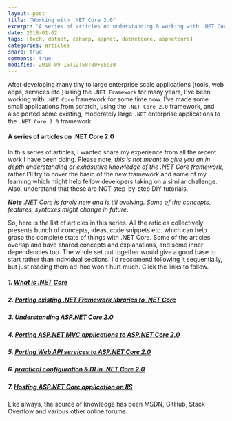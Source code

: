 ```yaml
---
layout: post
title: "Working with .NET Core 2.0"
excerpt: "A series of articles on understanding & working with .NET Core 2.0"
date: 2018-01-02
tags: [tech, dotnet, csharp, aspnet, dotnetcore, aspnetcore]
categories: articles
share: true
comments: true
modified: 2018-09-16T12:50:00+05:30
---
```


After developing many tiny to large enterprise scale applications (tools, web apps, services etc.) using the `.NET Framework` for many years, I've been working with `.NET Core` framework for some time now. I've made some small applications from scratch, using the `.NET Core 2.0` framework, and also ported some existing, moderately large `.NET` enterprise applications to the `.NET Core 2.0` framework.

#### A series of articles on .NET Core 2.0

In this series of articles, I wanted share my experience from all the recent work I have been doing. Please note, _this is not meant to give you an in depth understanding or exhasutive knowledge of the .NET Core framework_, rather I'll try to cover the basic of the new framework and some of my learning which might help fellow developers taking on a similar challenge. Also, understand that these are NOT step-by-step DIY tutorials.

***Note** .NET Core is farely new and is till evolving. Some of the concepts, features, syntaxes might change in future*. 

So, here is the list of articles in this series. All the articles collectively presents bunch of concepts, ideas, code snippets etc. which can help grasp the complete state of things with .NET Core. Some of the articles overlap and have shared concepts and explanations, and some inner dependencies too. The whole set put together would give a good base to start rather than individual sections. I'd reccomend following it sequentially, but just reading them ad-hoc won't hurt much. Click the links to follow.

##### 1. [What is .NET Core](/articles/what-is-new-in-dotnet-core/)

##### 2. [Porting existing .NET Framework libraries to .NET Core](/articles/porting-existing-libraries-to-dotnet-core/)

##### 3. [Understanding ASP.NET Core 2.0](/articles/understanding-aspnet-core-2/)

##### 4. [Porting ASP.NET MVC applications to ASP.NET Core 2.0](/articles/porting-aspnet-apps-to-aspnet-core-2.0/)

##### 5. [Porting Web API services to ASP.NET Core 2.0](/articles/porting-existing-webapi-to-aspnet-core-2.0/)

##### 6. [practical configuration & DI in .NET Core 2.0](/articles/practical-configuration-and-di-in-aspnet-core/)

##### 7. [Hosting ASP.NET Core application on IIS](/articles/aspnetcore-on-iis/)

Like always, the source of knowledge has been MSDN, GitHub, Stack Overflow and various other online forums.